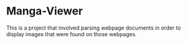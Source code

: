 # Manga-Viewer
This is a project that involved parsing webpage documents in order to display images that were found on those webpages.
